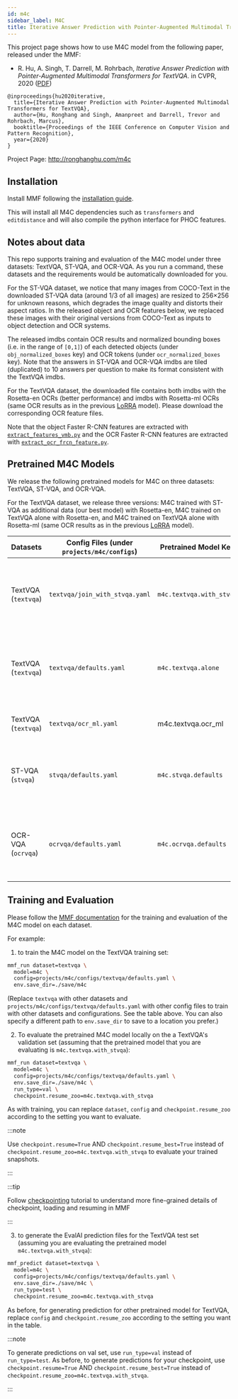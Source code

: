 ```yaml
---
id: m4c
sidebar_label: M4C
title: Iterative Answer Prediction with Pointer-Augmented Multimodal Transformers for TextVQA
---
```


This project page shows how to use M4C model from the following paper, released under the MMF:

- R. Hu, A. Singh, T. Darrell, M. Rohrbach, _Iterative Answer Prediction with Pointer-Augmented Multimodal Transformers for TextVQA_. in CVPR, 2020 ([PDF](https://arxiv.org/pdf/1911.06258.pdf))

```
@inproceedings{hu2020iterative,
  title={Iterative Answer Prediction with Pointer-Augmented Multimodal Transformers for TextVQA},
  author={Hu, Ronghang and Singh, Amanpreet and Darrell, Trevor and Rohrbach, Marcus},
  booktitle={Proceedings of the IEEE Conference on Computer Vision and Pattern Recognition},
  year={2020}
}
```

Project Page: http://ronghanghu.com/m4c

## Installation

Install MMF following the [installation guide](https://mmf.sh/docs/getting_started/installation/).

This will install all M4C dependencies such as `transformers` and `editdistance` and will also compile the python interface for PHOC features.

## Notes about data

This repo supports training and evaluation of the M4C model under three datasets: TextVQA, ST-VQA, and OCR-VQA. As you run a command, these datasets and the requirements would be automatically downloaded for you.

For the ST-VQA dataset, we notice that many images from COCO-Text in the downloaded ST-VQA data (around 1/3 of all images) are resized to 256×256 for unknown reasons, which degrades the image quality and distorts their aspect ratios. In the released object and OCR features below, we replaced these images with their original versions from COCO-Text as inputs to object detection and OCR systems.

The released imdbs contain OCR results and normalized bounding boxes (i.e. in the range of `[0,1]`) of each detected objects (under `obj_normalized_boxes` key) and OCR tokens (under `ocr_normalized_boxes` key). Note that the answers in ST-VQA and OCR-VQA imdbs are tiled (duplicated) to 10 answers per question to make its format consistent with the TextVQA imdbs.

For the TextVQA dataset, the downloaded file contains both imdbs with the Rosetta-en OCRs (better performance) and imdbs with Rosetta-ml OCRs (same OCR results as in the previous [LoRRA](http://openaccess.thecvf.com/content_CVPR_2019/papers/Singh_Towards_VQA_Models_That_Can_Read_CVPR_2019_paper.pdf) model). Please download the corresponding OCR feature files.

Note that the object Faster R-CNN features are extracted with [`extract_features_vmb.py`](https://github.com/facebookresearch/mmf/blob/master/tools/scripts/features/extract_features_vmb.py) and the OCR Faster R-CNN features are extracted with [`extract_ocr_frcn_feature.py`](https://github.com/facebookresearch/mmf/blob/master/projects/m4c/scripts/extract_ocr_frcn_feature.py).

## Pretrained M4C Models

We release the following pretrained models for M4C on three datasets: TextVQA, ST-VQA, and OCR-VQA.

For the TextVQA dataset, we release three versions: M4C trained with ST-VQA as additional data (our best model) with Rosetta-en, M4C trained on TextVQA alone with Rosetta-en, and M4C trained on TextVQA alone with Rosetta-ml (same OCR results as in the previous [LoRRA](http://openaccess.thecvf.com/content_CVPR_2019/papers/Singh_Towards_VQA_Models_That_Can_Read_CVPR_2019_paper.pdf) model).

| Datasets | Config Files (under `projects/m4c/configs`) | Pretrained Model Key | Metrics | Notes |
| --- | --- | --- | --- | --- |
| TextVQA (`textvqa`) | `textvqa/join_with_stvqa.yaml` | `m4c.textvqa.with_stvqa` | val accuracy - 40.55%; test accuracy - 40.46% | Rosetta-en OCRs; ST-VQA as additional data |
| TextVQA (`textvqa`) | `textvqa/defaults.yaml` | `m4c.textvqa.alone` | val accuracy - 39.40%; test accuracy - 39.01% | Rosetta-en OCRs |
| TextVQA (`textvqa`) | `textvqa/ocr_ml.yaml` | m4c.textvqa.ocr_ml | val accuracy - 37.06% | Rosetta-ml OCRs |
| ST-VQA (`stvqa`) | `stvqa/defaults.yaml` | `m4c.stvqa.defaults` | val ANLS - 0.472 (accuracy - 38.05%); test ANLS - 0.462 | Rosetta-en OCRs |
| OCR-VQA (`ocrvqa`) | `ocrvqa/defaults.yaml` | `m4c.ocrvqa.defaults` | val accuracy - 63.52%; test accuracy - 63.87% | Rosetta-en OCRs |

## Training and Evaluation

Please follow the [MMF documentation](https://mmf.sh/docs/getting_started/quickstart#training) for the training and evaluation of the M4C model on each dataset.

For example:

1. to train the M4C model on the TextVQA training set:

```bash
mmf_run dataset=textvqa \
  model=m4c \
  config=projects/m4c/configs/textvqa/defaults.yaml \
  env.save_dir=./save/m4c
```

(Replace `textvqa` with other datasets and `projects/m4c/configs/textvqa/defaults.yaml` with other config files to train with other datasets and configurations. See the table above. You can also specify a different path to `env.save_dir` to save to a location you prefer.)

2. To evaluate the pretrained M4C model locally on the a TextVQA's validation set (assuming that the pretrained model that you are evaluating is `m4c.textvqa.with_stvqa`):

```bash
mmf_run dataset=textvqa \
  model=m4c \
  config=projects/m4c/configs/textvqa/defaults.yaml \
  env.save_dir=./save/m4c \
  run_type=val \
  checkpoint.resume_zoo=m4c.textvqa.with_stvqa
```

As with training, you can replace `dataset`, `config` and `checkpoint.resume_zoo` according to the setting you want to evaluate.

:::note

Use `checkpoint.resume=True` AND `checkpoint.resume_best=True` instead of `checkpoint.resume_zoo=m4c.textvqa.with_stvqa` to evaluate your trained snapshots.

:::

:::tip

Follow [checkpointing](https://mmf.sh/docs/tutorials/checkpointing) tutorial to understand more fine-grained details of checkpoint, loading and resuming in MMF

:::

3. to generate the EvalAI prediction files for the TextVQA test set (assuming you are evaluating the pretrained model `m4c.textvqa.with_stvqa`):

```bash
mmf_predict dataset=textvqa \
  model=m4c \
  config=projects/m4c/configs/textvqa/defaults.yaml \
  env.save_dir=./save/m4c \
  run_type=test \
  checkpoint.resume_zoo=m4c.textvqa.with_stvqa
```

As before, for generating prediction for other pretrained model for TextVQA, replace `config` and `checkpoint.resume_zoo` according to the setting you want in the table.

:::note

To generate predictions on val set, use `run_type=val` instead of `run_type=test`. As before, to generate predictions for your checkpoint, use `checkpoint.resume=True` AND `checkpoint.resume_best=True` instead of `checkpoint.resume_zoo=m4c.textvqa.with_stvqa`.

:::
